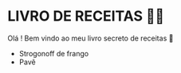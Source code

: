 # LIVRO DE RECEITAS :man_cook:



Olá ! Bem vindo ao meu livro secreto de receitas :hamburger:

- Strogonoff de frango
- Pavê